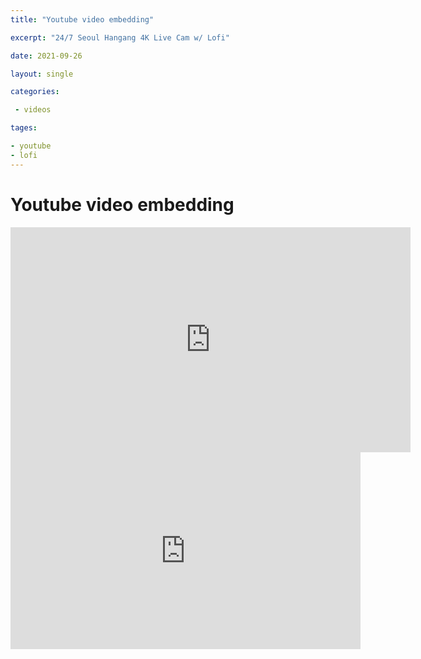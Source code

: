 ```yaml
---
title: "Youtube video embedding"

excerpt: "24/7 Seoul Hangang 4K Live Cam w/ Lofi"

date: 2021-09-26

layout: single

categories:

 - videos

tages:

- youtube
- lofi
---
```


# Youtube video embedding
<iframe width="640" height="360" src="https://www.youtube-nocookie.com/embed/SmCa3GMVNIM?controls=0&amp;showinfo=0" frameborder="0" allowfullscreen></iframe>

<div class="videowrapper">
<iframe width="560" height="315" src="https://www.youtube.com/embed/SmCa3GMVNIM" frameborder="0" allowfullscreen></iframe>
</div>
